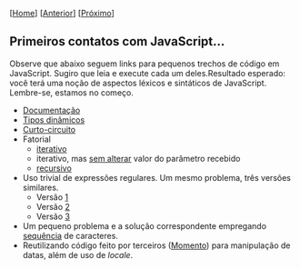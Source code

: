\[[Home](https://github.com/kyriosdata/js)\] \[[Anterior](../../documentos/familiarizar.md)\] \[[Próximo](../inicio)\]
## Primeiros contatos com JavaScript...

Observe que abaixo seguem links para pequenos trechos de código em JavaScript. Sugiro que leia e execute cada um deles.Resultado esperado: você terá uma noção de aspectos léxicos e sintáticos de JavaScript. Lembre-se, estamos no começo. 

- [Documentação](https://runkit.com/kyriosdata/documentacao)
- [Tipos dinâmicos](https://runkit.com/kyriosdata/tipo-dinamico)
- [Curto-circuito](https://runkit.com/kyriosdata/short-circuit)
- Fatorial
  - [iterativo](https://runkit.com/kyriosdata/fatorial-iterativo)
  - iterativo, mas [sem alterar](https://runkit.com/kyriosdata/fatorial-iterativo-sem-alterar-parametro) valor do parâmetro recebido    
  - [recursivo](https://runkit.com/kyriosdata/fatorial-recursivo)
- Uso trivial de expressões regulares. Um mesmo problema, três versões similares.
  - Versão [1](https://runkit.com/kyriosdata/padrao/1.0.0)
  - Versão [2](https://runkit.com/kyriosdata/padrao/2.0.0)
  - Versão [3](https://runkit.com/kyriosdata/padrao/3.0.0)
- Um pequeno problema e a solução correspondente empregando [sequência](https://runkit.com/kyriosdata/verifica-propriedade) de caracteres.
- Reutilizando código feito por terceiros ([Momento](https://runkit.com/kyriosdata/moment-js-exemplo)) para manipulação de datas, além de uso de _locale_.
